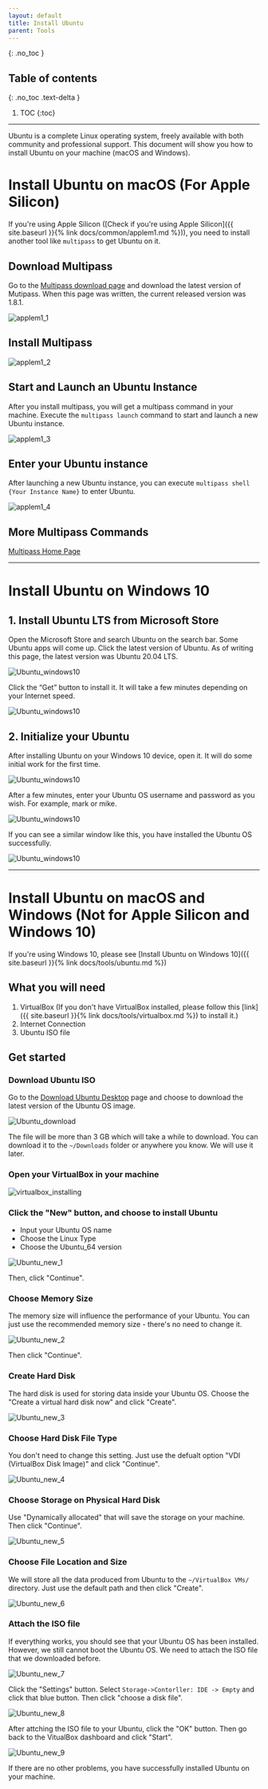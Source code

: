 ```yaml
---
layout: default
title: Install Ubuntu
parent: Tools
---
```


{: .no_toc }

## Table of contents
{: .no_toc .text-delta }

1. TOC
{:toc}

---

Ubuntu is a complete Linux operating system, freely available with both community and professional support. This document will show you how to install Ubuntu on your machine (macOS and Windows).

# Install Ubuntu on macOS (For Apple Silicon)

If you're using Apple Silicon ([Check if you're using Apple Silicon]({{ site.baseurl }}{% link docs/common/applem1.md %})),
you need to install another tool like `multipass` to get Ubuntu on it.

## Download Multipass

Go to the [Multipass download page](https://multipass.run) and download the latest version of Mutipass. When this page was written, the current released version was 1.8.1.

![applem1_1](/assets/images/ubuntu/applem1_1.png)

## Install Multipass

![applem1_2](/assets/images/ubuntu/applem1_2.png)

## Start and Launch an Ubuntu Instance

After you install multipass, you will get a multipass command in your machine. Execute the `multipass launch` command to start and launch a new Ubuntu instance.

![applem1_3](/assets/images/ubuntu/applem1_3.png)

## Enter your Ubuntu instance

After launching a new Ubuntu instance, you can execute `multipass shell {Your Instance Name}` to enter Ubuntu.

![applem1_4](/assets/images/ubuntu/applem1_4.png)

## More Multipass Commands

[Multipass Home Page](https://multipass.run)

---

# Install Ubuntu on Windows 10

## 1. Install Ubuntu LTS from Microsoft Store

Open the Microsoft Store and search Ubuntu on the search bar. Some Ubuntu apps will come up. Click the latest version of Ubuntu. As of writing this page, the latest version was Ubuntu 20.04 LTS.

![Ubuntu_windows10](/assets/images/ubuntu/windows10_1.png)

Click the “Get” button to install it. It will take a few minutes depending on your Internet speed.

![Ubuntu_windows10](/assets/images/ubuntu/windows10_2.png)

## 2. Initialize your Ubuntu

After installing Ubuntu on your Windows 10 device, open it. It will do some initial work for the first time.

![Ubuntu_windows10](/assets/images/ubuntu/windows10_3.png)

After a few minutes, enter your Ubuntu OS username and password as you wish. For example, mark or mike.

![Ubuntu_windows10](/assets/images/ubuntu/windows10_4.png)

If you can see a similar window like this, you have installed the Ubuntu OS successfully.

![Ubuntu_windows10](/assets/images/ubuntu/windows10_5.png)

---

# Install Ubuntu on macOS and Windows (Not for Apple Silicon and Windows 10)

If you're using Windows 10, please see [Install Ubuntu on Windows 10]({{ site.baseurl }}{% link docs/tools/ubuntu.md %})

## What you will need

1. VirtualBox (If you don't have VirtualBox installed, please follow this [link]({{ site.baseurl }}{% link docs/tools/virtualbox.md %}) to install it.)
2. Internet Connection
3. Ubuntu ISO file

## Get started

### Download Ubuntu ISO

Go to the [Download Ubuntu Desktop](https://ubuntu.com/download/desktop) page and choose to download the latest version of the Ubuntu OS image.

![Ubuntu_download](/assets/images/ubuntu/ubuntu_download_1.png)

The file will be more than 3 GB which will take a while to download. You can download it to the `~/Downloads` folder or anywhere you know. We will use it later.

### Open your VirtualBox in your machine

![virtualbox_installing](/assets/images/virtualbox/virtualbox_homepage.png)

### Click the "New" button, and choose to install Ubuntu

* Input your Ubuntu OS name
* Choose the Linux Type
* Choose the Ubuntu_64 version

![Ubuntu_new_1](/assets/images/ubuntu/ubuntu_new_1.png)

Then, click "Continue".

### Choose Memory Size

The memory size will influence the performance of your Ubuntu. You can just use the recommended memory size - there's no need to change it.

![Ubuntu_new_2](/assets/images/ubuntu/ubuntu_new_2.png)

Then click "Continue".

### Create Hard Disk

The hard disk is used for storing data inside your Ubuntu OS. Choose the "Create a virtual hard disk now" and click "Create".

![Ubuntu_new_3](/assets/images/ubuntu/ubuntu_new_3.png)

### Choose Hard Disk File Type

You don't need to change this setting. Just use the defualt option "VDI (VirtualBox Disk Image)" and click "Continue".

![Ubuntu_new_4](/assets/images/ubuntu/ubuntu_new_4.png)

### Choose Storage on Physical Hard Disk

Use "Dynamically allocated" that will save the storage on your machine. Then click "Continue".

![Ubuntu_new_5](/assets/images/ubuntu/ubuntu_new_5.png)

### Choose File Location and Size

We will store all the data produced from Ubuntu to the `~/VirtualBox VMs/` directory. Just use the default path and then click "Create".

![Ubuntu_new_6](/assets/images/ubuntu/ubuntu_new_6.png)

### Attach the ISO file

If everything works, you should see that your Ubuntu OS has been installed. However, we still cannot boot the Ubuntu OS. We need to attach the ISO file that we downloaded before.

![Ubuntu_new_7](/assets/images/ubuntu/ubuntu_new_7.png)

Click the "Settings" button. Select `Storage->Contorller: IDE -> Empty` and click that blue button. Then click "choose a disk file".

![Ubuntu_new_8](/assets/images/ubuntu/ubuntu_new_8.png)

After attching the ISO file to your Ubuntu, click the "OK" button. Then go back to the VitualBox dashboard and click "Start".

![Ubuntu_new_9](/assets/images/ubuntu/ubuntu_new_9.png)

If there are no other problems, you have successfully installed Ubuntu on your machine.
